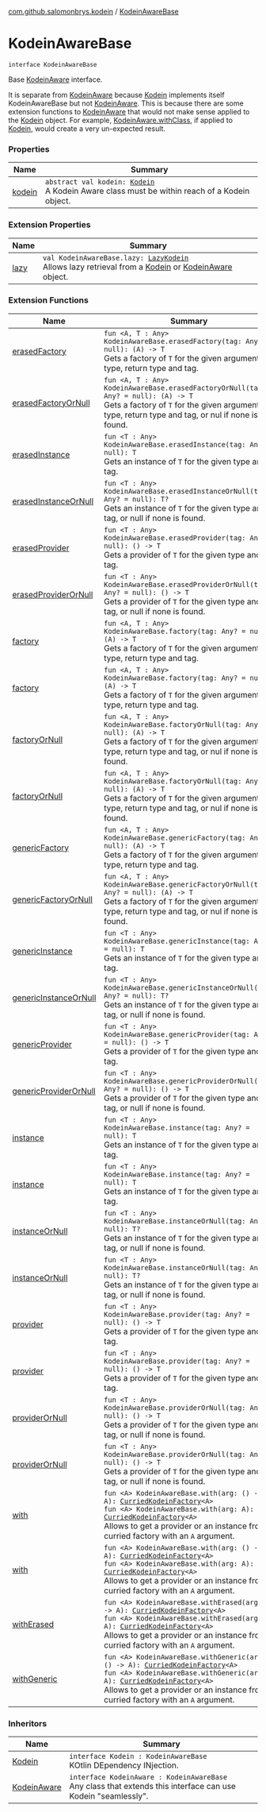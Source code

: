 [com.github.salomonbrys.kodein](../index.md) / [KodeinAwareBase](.)

# KodeinAwareBase

`interface KodeinAwareBase`

Base [KodeinAware](../-kodein-aware.md) interface.

It is separate from [KodeinAware](../-kodein-aware.md) because [Kodein](../-kodein/index.md) implements itself KodeinAwareBase but not [KodeinAware](../-kodein-aware.md).
This is because there are some extension functions to [KodeinAware](../-kodein-aware.md) that would not make sense applied to the [Kodein](../-kodein/index.md) object.
For example, [KodeinAware.withClass](../with-class.md), if applied to [Kodein](../-kodein/index.md), would create a very un-expected result.

### Properties

| Name | Summary |
|---|---|
| [kodein](kodein.md) | `abstract val kodein: `[`Kodein`](../-kodein/index.md)<br>A Kodein Aware class must be within reach of a Kodein object. |

### Extension Properties

| Name | Summary |
|---|---|
| [lazy](../lazy.md) | `val KodeinAwareBase.lazy: `[`LazyKodein`](../-lazy-kodein/index.md)<br>Allows lazy retrieval from a [Kodein](../-kodein/index.md) or [KodeinAware](../-kodein-aware.md) object. |

### Extension Functions

| Name | Summary |
|---|---|
| [erasedFactory](../erased-factory.md) | `fun <A, T : Any> KodeinAwareBase.erasedFactory(tag: Any? = null): (A) -> T`<br>Gets a factory of `T` for the given argument type, return type and tag. |
| [erasedFactoryOrNull](../erased-factory-or-null.md) | `fun <A, T : Any> KodeinAwareBase.erasedFactoryOrNull(tag: Any? = null): (A) -> T`<br>Gets a factory of `T` for the given argument type, return type and tag, or nul if none is found. |
| [erasedInstance](../erased-instance.md) | `fun <T : Any> KodeinAwareBase.erasedInstance(tag: Any? = null): T`<br>Gets an instance of `T` for the given type and tag. |
| [erasedInstanceOrNull](../erased-instance-or-null.md) | `fun <T : Any> KodeinAwareBase.erasedInstanceOrNull(tag: Any? = null): T?`<br>Gets an instance of `T` for the given type and tag, or null if none is found. |
| [erasedProvider](../erased-provider.md) | `fun <T : Any> KodeinAwareBase.erasedProvider(tag: Any? = null): () -> T`<br>Gets a provider of `T` for the given type and tag. |
| [erasedProviderOrNull](../erased-provider-or-null.md) | `fun <T : Any> KodeinAwareBase.erasedProviderOrNull(tag: Any? = null): () -> T`<br>Gets a provider of `T` for the given type and tag, or null if none is found. |
| [factory](../factory.md) | `fun <A, T : Any> KodeinAwareBase.factory(tag: Any? = null): (A) -> T`<br>Gets a factory of `T` for the given argument type, return type and tag. |
| [factory](../../com.github.salomonbrys.kodein.erased/factory.md) | `fun <A, T : Any> KodeinAwareBase.factory(tag: Any? = null): (A) -> T`<br>Gets a factory of `T` for the given argument type, return type and tag. |
| [factoryOrNull](../factory-or-null.md) | `fun <A, T : Any> KodeinAwareBase.factoryOrNull(tag: Any? = null): (A) -> T`<br>Gets a factory of `T` for the given argument type, return type and tag, or nul if none is found. |
| [factoryOrNull](../../com.github.salomonbrys.kodein.erased/factory-or-null.md) | `fun <A, T : Any> KodeinAwareBase.factoryOrNull(tag: Any? = null): (A) -> T`<br>Gets a factory of `T` for the given argument type, return type and tag, or nul if none is found. |
| [genericFactory](../generic-factory.md) | `fun <A, T : Any> KodeinAwareBase.genericFactory(tag: Any? = null): (A) -> T`<br>Gets a factory of `T` for the given argument type, return type and tag. |
| [genericFactoryOrNull](../generic-factory-or-null.md) | `fun <A, T : Any> KodeinAwareBase.genericFactoryOrNull(tag: Any? = null): (A) -> T`<br>Gets a factory of `T` for the given argument type, return type and tag, or nul if none is found. |
| [genericInstance](../generic-instance.md) | `fun <T : Any> KodeinAwareBase.genericInstance(tag: Any? = null): T`<br>Gets an instance of `T` for the given type and tag. |
| [genericInstanceOrNull](../generic-instance-or-null.md) | `fun <T : Any> KodeinAwareBase.genericInstanceOrNull(tag: Any? = null): T?`<br>Gets an instance of `T` for the given type and tag, or null if none is found. |
| [genericProvider](../generic-provider.md) | `fun <T : Any> KodeinAwareBase.genericProvider(tag: Any? = null): () -> T`<br>Gets a provider of `T` for the given type and tag. |
| [genericProviderOrNull](../generic-provider-or-null.md) | `fun <T : Any> KodeinAwareBase.genericProviderOrNull(tag: Any? = null): () -> T`<br>Gets a provider of `T` for the given type and tag, or null if none is found. |
| [instance](../instance.md) | `fun <T : Any> KodeinAwareBase.instance(tag: Any? = null): T`<br>Gets an instance of `T` for the given type and tag. |
| [instance](../../com.github.salomonbrys.kodein.erased/instance.md) | `fun <T : Any> KodeinAwareBase.instance(tag: Any? = null): T`<br>Gets an instance of `T` for the given type and tag. |
| [instanceOrNull](../instance-or-null.md) | `fun <T : Any> KodeinAwareBase.instanceOrNull(tag: Any? = null): T?`<br>Gets an instance of `T` for the given type and tag, or null if none is found. |
| [instanceOrNull](../../com.github.salomonbrys.kodein.erased/instance-or-null.md) | `fun <T : Any> KodeinAwareBase.instanceOrNull(tag: Any? = null): T?`<br>Gets an instance of `T` for the given type and tag, or null if none is found. |
| [provider](../provider.md) | `fun <T : Any> KodeinAwareBase.provider(tag: Any? = null): () -> T`<br>Gets a provider of `T` for the given type and tag. |
| [provider](../../com.github.salomonbrys.kodein.erased/provider.md) | `fun <T : Any> KodeinAwareBase.provider(tag: Any? = null): () -> T`<br>Gets a provider of `T` for the given type and tag. |
| [providerOrNull](../provider-or-null.md) | `fun <T : Any> KodeinAwareBase.providerOrNull(tag: Any? = null): () -> T`<br>Gets a provider of `T` for the given type and tag, or null if none is found. |
| [providerOrNull](../../com.github.salomonbrys.kodein.erased/provider-or-null.md) | `fun <T : Any> KodeinAwareBase.providerOrNull(tag: Any? = null): () -> T`<br>Gets a provider of `T` for the given type and tag, or null if none is found. |
| [with](../with.md) | `fun <A> KodeinAwareBase.with(arg: () -> A): `[`CurriedKodeinFactory`](../-curried-kodein-factory/index.md)`<A>`<br>`fun <A> KodeinAwareBase.with(arg: A): `[`CurriedKodeinFactory`](../-curried-kodein-factory/index.md)`<A>`<br>Allows to get a provider or an instance from a curried factory with an `A` argument. |
| [with](../../com.github.salomonbrys.kodein.erased/with.md) | `fun <A> KodeinAwareBase.with(arg: () -> A): `[`CurriedKodeinFactory`](../-curried-kodein-factory/index.md)`<A>`<br>`fun <A> KodeinAwareBase.with(arg: A): `[`CurriedKodeinFactory`](../-curried-kodein-factory/index.md)`<A>`<br>Allows to get a provider or an instance from a curried factory with an `A` argument. |
| [withErased](../with-erased.md) | `fun <A> KodeinAwareBase.withErased(arg: () -> A): `[`CurriedKodeinFactory`](../-curried-kodein-factory/index.md)`<A>`<br>`fun <A> KodeinAwareBase.withErased(arg: A): `[`CurriedKodeinFactory`](../-curried-kodein-factory/index.md)`<A>`<br>Allows to get a provider or an instance from a curried factory with an `A` argument. |
| [withGeneric](../with-generic.md) | `fun <A> KodeinAwareBase.withGeneric(arg: () -> A): `[`CurriedKodeinFactory`](../-curried-kodein-factory/index.md)`<A>`<br>`fun <A> KodeinAwareBase.withGeneric(arg: A): `[`CurriedKodeinFactory`](../-curried-kodein-factory/index.md)`<A>`<br>Allows to get a provider or an instance from a curried factory with an `A` argument. |

### Inheritors

| Name | Summary |
|---|---|
| [Kodein](../-kodein/index.md) | `interface Kodein : KodeinAwareBase`<br>KOtlin DEpendency INjection. |
| [KodeinAware](../-kodein-aware.md) | `interface KodeinAware : KodeinAwareBase`<br>Any class that extends this interface can use Kodein "seamlessly". |
